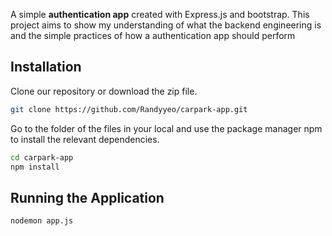 A simple **authentication app** created with Express.js and bootstrap. This project aims to show my understanding of what the backend engineering is and the simple practices
of how a authentication app should perform


## Installation

Clone our repository or download the zip file.

```bash
git clone https://github.com/Randyyeo/carpark-app.git
```

Go to the folder of the files in your local and use the package manager npm to install the relevant dependencies.

```bash
cd carpark-app
npm install 
```

## Running the Application 

```bash
nodemon app.js
```

